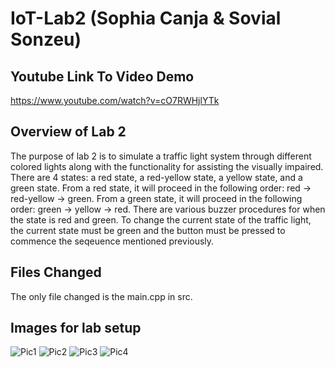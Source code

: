 # IoT-Lab2 (Sophia Canja & Sovial Sonzeu)

## Youtube Link To Video Demo
https://www.youtube.com/watch?v=cO7RWHjlYTk

## Overview of Lab 2
The purpose of lab 2 is to simulate a traffic light system through different colored lights along with the functionality for assisting the visually impaired. There are 4 states: a red state, a red-yellow state, a yellow state, and a green state. From a red state, it will proceed in the following order: red -> red-yellow -> green. From a green state, it will proceed in the following order: green -> yellow -> red. There are various buzzer procedures for when the state is red and green. To change the current state of the traffic light, the current state must be green and the button must be pressed to commence the seqeuence mentioned previously. 


## Files Changed
The only file changed is the main.cpp in src. 

## Images for lab setup
![Pic1](images/Part1.jpg)
![Pic2](images/Part2.jpg)
![Pic3](images/Part3.jpg)
![Pic4](images/Part4.jpg)
